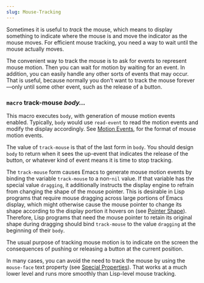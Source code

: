```yaml
---
slug: Mouse-Tracking
---
```


Sometimes it is useful to *track* the mouse, which means to display something to indicate where the mouse is and move the indicator as the mouse moves. For efficient mouse tracking, you need a way to wait until the mouse actually moves.

The convenient way to track the mouse is to ask for events to represent mouse motion. Then you can wait for motion by waiting for an event. In addition, you can easily handle any other sorts of events that may occur. That is useful, because normally you don’t want to track the mouse forever—only until some other event, such as the release of a button.

### <span className="tag macro">`macro`</span> **track-mouse** *body…*

This macro executes `body`, with generation of mouse motion events enabled. Typically, `body` would use `read-event` to read the motion events and modify the display accordingly. See [Motion Events](/docs/elisp/Motion-Events), for the format of mouse motion events.

The value of `track-mouse` is that of the last form in `body`. You should design `body` to return when it sees the up-event that indicates the release of the button, or whatever kind of event means it is time to stop tracking.

The `track-mouse` form causes Emacs to generate mouse motion events by binding the variable `track-mouse` to a non-`nil` value. If that variable has the special value `dragging`, it additionally instructs the display engine to refrain from changing the shape of the mouse pointer. This is desirable in Lisp programs that require mouse dragging across large portions of Emacs display, which might otherwise cause the mouse pointer to change its shape according to the display portion it hovers on (see [Pointer Shape](/docs/elisp/Pointer-Shape)). Therefore, Lisp programs that need the mouse pointer to retain its original shape during dragging should bind `track-mouse` to the value `dragging` at the beginning of their `body`.

The usual purpose of tracking mouse motion is to indicate on the screen the consequences of pushing or releasing a button at the current position.

In many cases, you can avoid the need to track the mouse by using the `mouse-face` text property (see [Special Properties](/docs/elisp/Special-Properties)). That works at a much lower level and runs more smoothly than Lisp-level mouse tracking.
